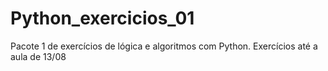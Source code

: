 # Python_exercicios_01
 Pacote 1 de exercícios de lógica e algoritmos com Python.
Exercícios até a aula de 13/08
